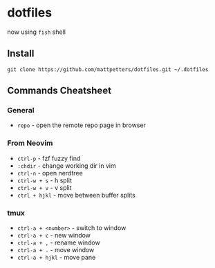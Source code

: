 # dotfiles

now using `fish` shell

## Install
`git clone https://github.com/mattpetters/dotfiles.git ~/.dotfiles`

## Commands Cheatsheet

### General
- `repo` - open the remote repo page in browser

### From Neovim

- `ctrl-p` - fzf fuzzy find
- `:chdir` - change working dir in vim
- `ctrl-n` - open nerdtree 
- `ctrl-w + s` - h split
- `ctrl-w + v` - v split
- `ctrl + hjkl` - move between buffer splits


### tmux

- `ctrl-a + <number>` - switch to window
- `ctrl-a + c` - new window
- `ctrl-a + ,` - rename window
- `ctrl-a + .` - move window
- `ctrl-a + hjkl` - move pane

